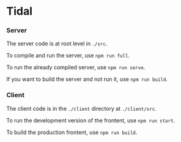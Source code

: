 # Tidal

### Server

The server code is at root level in `./src`.

To compile and run the server, use `npm run full`.

To run the already compiled server, use `npm run serve`.

If you want to build the server and not run it, use `npm run build`.

### Client

The client code is in the `./client` directory at `./client/src`.

To run the development version of the frontent, use `npm run start`.

To build the production frontent, use `npm run build`.
